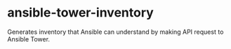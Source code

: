 # ansible-tower-inventory
Generates inventory that Ansible can understand by making API request to Ansible Tower.
